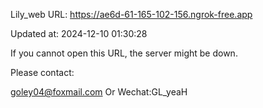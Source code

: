 Lily_web URL: https://ae6d-61-165-102-156.ngrok-free.app

Updated at: 2024-12-10 01:30:28

If you cannot open this URL, the server might be down.

Please contact: 

goley04@foxmail.com Or Wechat:GL_yeaH